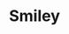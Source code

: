 ---
layout: details
title: "Smiley"
description: "2021"
size: "14,8x21cm gouache on paper"
galleryImages:
  - /assets/img/smileychantier-paintingonly.png
  - /assets/img/smileychantier-frame.png
---